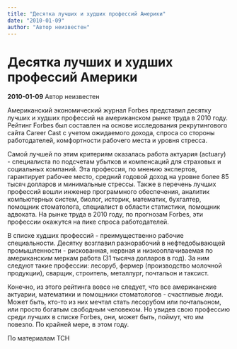 ```yaml
---
title: "Десятка лучших и худших профессий Америки"
date: "2010-01-09"
author: "Автор неизвестен"
---
```


# Десятка лучших и худших профессий Америки

**2010-01-09** Автор неизвестен

Американский экономический журнал Forbes представил десятку лучших и худших профессий на американском рынке труда в 2010 году. Рейтинг Forbes был составлен на основе исследования рекрутингового сайта Career Cast с учетом ожидаемого дохода, спроса со стороны работодателей, комфортности рабочего места и уровня стресса.

Самой лучшей по этим критериям оказалась работа актуария (actuary) - специалиста по подсчетам убытков и компенсаций для страховых и социальных компаний. Эта профессия, по мнению экспертов, гарантирует рабочее место, средний годовой доход на уровне более 85 тысяч долларов и минимальные стрессы. Также в перечень лучших профессий вошли инженер программного обеспечения, аналитик компьютерных систем, биолог, историк, математик, бухгалтер, помощник стоматолога, специалист в области статистики, помощник адвоката. На рынке труда в 2010 году, по прогнозам Forbes, эти профессии окажутся на пике спроса работодателей.

В списке худших профессий - преимущественно рабочие специальности. Десятку возглавил разнорабочий в нефтедобывающей промышленности - рискованная, нервная и низкооплачиваемая по американским меркам работа (31 тысяча долларов в год). За ним следуют такие профессии: лесоруб, фермер (производство молочной продукции), сварщик, строитель, металлург, почтальон и таксист.

Конечно, из этого рейтинга вовсе не следует, что все американские актуарии, математики и помощники стоматологов - счастливые люди. Может быть, кто-то из них мечтал стать лесорубом или почтальоном, или просто богатым свободным человеком. Но увидев свою профессию среди лучших в списке Forbes, они, может быть, поймут, что им повезло. По крайней мере, в этом году.

По материалам ТСН